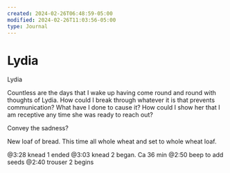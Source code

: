 ```yaml
---
created: 2024-02-26T06:48:59-05:00
modified: 2024-02-26T11:03:56-05:00
type: Journal
---
```


# Lydia

Lydia

Countless are the days that I wake up having come round and round with thoughts of Lydia. How could I break through whatever it is that prevents communication? What have I done to cause it? How could I show her that I am receptive any time she was ready to reach out?

Convey the sadness?

New loaf of bread. This time all whole wheat and set to whole wheat loaf. 

@3:28 knead 1 ended
@3:03 knead 2 began. Ca 36 min
@2:50 beep to add seeds
@2:40 trouser 2 begins
